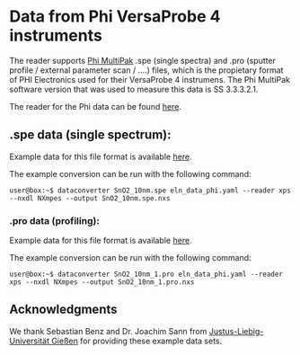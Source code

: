 # Data from Phi VersaProbe 4 instruments

The reader supports [Phi MultiPak](https://www.phi.com/surface-analysis-equipment/genesis.html#software:multi-pak-data-reduction-software/) .spe (single spectra) and .pro (sputter profile / external parameter scan / ....) files, which is the propietary format of PHI Electronics used for their VersaProbe 4 instrumens. The Phi MultiPak software version that was used to measure this data is SS 3.3.3.2.1. 

<!-- How is this data structured -->

The reader for the Phi data can be found [here](https://github.com/FAIRmat-NFDI/pynxtools-xps/tree/main/pynxtools_xps/phi).

## .spe data (single spectrum):

Example data for this file format is available [here](https://github.com/FAIRmat-NFDI/pynxtools-xps/tree/main/examples/phi).

The example conversion can be run with the following command:
```console_
user@box:~$ dataconverter SnO2_10nm.spe eln_data_phi.yaml --reader xps --nxdl NXmpes --output SnO2_10nm.spe.nxs
```

### .pro data (profiling):
Example data for this file format is available [here](https://github.com/FAIRmat-NFDI/pynxtools-xps/tree/main/examples/phi).

The example conversion can be run with the following command:

```console_
user@box:~$ dataconverter SnO2_10nm_1.pro eln_data_phi.yaml --reader xps --nxdl NXmpes --output SnO2_10nm_1.pro.nxs
```

## Acknowledgments
We thank Sebastian Benz and Dr. Joachim Sann from [Justus-Liebig-Universität Gießen](https://www.uni-giessen.de/de) for providing these example data sets.